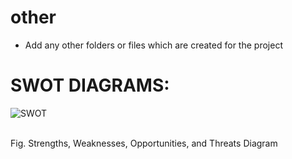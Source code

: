 # other

* Add any other folders or files which are created for the project

# SWOT DIAGRAMS:
![SWOT](https://user-images.githubusercontent.com/43140053/160283373-28d2fb9c-3d92-45da-98b5-57bbffde0876.jpg)

<br>
Fig.  Strengths, Weaknesses, Opportunities, and Threats Diagram
